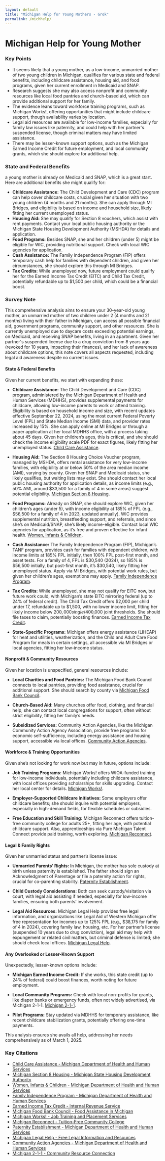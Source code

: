 ```yaml
---
layout: default
title: "Michigan Help for Young Mothers - Grok"
permalink: /michhelp/
---
```

# Michigan Help for Young Mother 

### Key Points
- It seems likely that a young mother, as a low-income, unmarried mother of two young children in Michigan, qualifies for various state and federal benefits, including childcare assistance, housing aid, and food programs, given her current enrollment in Medicaid and SNAP.
- Research suggests she may also access nonprofit and community resources like local food pantries and church-based aid, which can provide additional support for her family.
- The evidence leans toward workforce training programs, such as Michigan Works!, offering opportunities that might include childcare support, though availability varies by location.
- Legal aid resources are available for low-income families, especially for family law issues like paternity, and could help with her partner's suspended license, though criminal matters may have limited assistance.
- There may be lesser-known support options, such as the Michigan Earned Income Credit for future employment, and local community grants, which she should explore for additional help.

### State and Federal Benefits
a young mother is already on Medicaid and SNAP, which is a great start. Here are additional benefits she might qualify for:

- **Childcare Assistance:** The Child Development and Care (CDC) program can help cover childcare costs, crucial given her situation with two young children (4 months and 21 months). She can apply through MI Bridges, and eligibility is based on income and household size, likely fitting her current unemployed status.
- **Housing Aid:** She may qualify for Section 8 vouchers, which assist with rent payments. Contact your local public housing authority or the Michigan State Housing Development Authority (MSHDA) for details and application.
- **Food Programs:** Besides SNAP, she and her children (under 5) might be eligible for WIC, providing nutritional support. Check with local WIC agencies for application.
- **Cash Assistance:** The Family Independence Program (FIP) offers temporary cash help for families with dependent children, and given her circumstances, she should explore this through MI Bridges.
- **Tax Credits:** While unemployed now, future employment could qualify her for the Earned Income Tax Credit (EITC) and Child Tax Credit, potentially refundable up to $1,500 per child, which could be a financial boost.

### Survey Note
This comprehensive analysis aims to ensure your 30-year-old young mother, an unmarried mother of two children under 2 (4 months and 21 months) living with their father in Michigan, can access all possible financial aid, government programs, community support, and other resources. She is currently unemployed due to daycare costs exceeding potential earnings, on Medicaid, and receiving SNAP benefits, living in an apartment. Given her partner's suspended license due to a drug conviction from 8 years ago (revoked for 10 years, impacting their finances), and her lack of awareness about childcare options, this note covers all aspects requested, including legal aid awareness despite no current issues.

#### State & Federal Benefits
Given her current benefits, we start with expanding these:

- **Childcare Assistance:** The Child Development and Care (CDC) program, administered by the Michigan Department of Health and Human Services (MDHHS), provides supplemental payments for childcare, allowing low-income parents to work or attend training. Eligibility is based on household income and size, with recent updates effective September 22, 2024, using the most current Federal Poverty Level (FPL) and State Median Income (SMI) data, and provider rates increased by 15%. She can apply online at MI Bridges or through a paper application at her local MDHHS office, with a process taking about 45 days. Given her children’s ages, this is critical, and she should check the income eligibility scale PDF for exact figures, likely fitting her unemployed status. [Child Care Assistance](https://www.michigan.gov/mdhhs/assistance-programs/child-care-assistance).

- **Housing Aid:** The Section 8 Housing Choice Voucher program, managed by MSHDA, offers rental assistance for very low-income families, with eligibility at or below 50% of the area median income (AMI), varying by county. Given her SNAP and Medicaid status, she likely qualifies, but waiting lists may exist. She should contact her local public housing authority for application details, as income limits (e.g., 50% AMI, around $33,500 for a family of 4 in some areas) suggest potential eligibility. [Michigan Section 8 Housing](https://www.michigan.gov/mshda/rental/housing-choice-voucher/housing-choice-voucher-program-overview).

- **Food Programs:** Already on SNAP, she should explore WIC, given her children’s ages (under 5), with income eligibility at 185% of FPL (e.g., $56,500 for a family of 4 in 2023, updated annually). WIC provides supplemental nutrition, breastfeeding support, and referrals, and since she’s on Medicaid/SNAP, she’s likely income-eligible. Contact local WIC agencies for application, as it’s free and proven effective for infant health. [Women, Infants & Children](https://www.michigan.gov/mdhhs/assistance-programs/wic).

- **Cash Assistance:** The Family Independence Program (FIP), Michigan’s TANF program, provides cash for families with dependent children, with income limits at 185% FPL initially, then 100% FPL post-first month, and asset tests. For a family of 4, FPL is $30,540 (2024), so 185% is $56,500 initially, but post-first month, it’s $30,540, likely fitting her unemployed status. Apply via MI Bridges, with potential work rules, but given her children’s ages, exemptions may apply. [Family Independence Program](https://www.michigan.gov/mdhhs/assistance-programs/cash/fip).

- **Tax Credits:** While unemployed, she may not qualify for EITC now, but future work could, with Michigan’s state EITC mirroring federal (up to 24% of federal credit). The Child Tax Credit offers $2,000 per child under 17, refundable up to $1,500, with no lower income limit, fitting her likely income below $200,000 single/$400,000 joint thresholds. She should file taxes to claim, potentially boosting finances. [Earned Income Tax Credit](https://www.irs.gov/credits-and-deductions/individuals).

- **State-Specific Programs:** Michigan offers energy assistance (LIHEAP) for heat and utilities, weatherization, and the Child and Adult Care Food Program for meals in certain settings, all accessible via MI Bridges or local agencies, fitting her low-income status.

#### Nonprofit & Community Resources
Given her location is unspecified, general resources include:

- **Local Charities and Food Pantries:** The Michigan Food Bank Council connects to local pantries, providing food assistance, crucial for additional support. She should search by county via [Michigan Food Bank Council](https://www.mifoodbankcouncil.org).

- **Church-Based Aid:** Many churches offer food, clothing, and financial help; she can contact local congregations for support, often without strict eligibility, fitting her family’s needs.

- **Subsidized Services:** Community Action Agencies, like the Michigan Community Action Agency Association, provide free programs for economic self-sufficiency, including energy assistance and housing support, accessible via local offices. [Community Action Agencies](https://www.michigan.gov/mdhhs/assistance-programs/other-help/community-action-agencies).

#### Workforce & Training Opportunities
Given she’s not looking for work now but may in future, options include:

- **Job Training Programs:** Michigan Works! offers WIOA-funded training for low-income individuals, potentially including childcare assistance, with local offices providing scholarships for skills upgrading. Contact her local center for details. [Michigan Works!](https://www.michiganworks.org).

- **Employer-Supported Childcare Initiatives:** Some employers offer childcare benefits; she should inquire with potential employers, especially in high-demand fields, for flexible schedules or subsidies.

- **Free Education and Skill Training:** Michigan Reconnect offers tuition-free community college for adults 25+, fitting her age, with potential childcare support. Also, apprenticeships via Pure Michigan Talent Connect provide paid training, worth exploring. [Michigan Reconnect](https://www.michigan.gov/reconnect).

#### Legal & Family Rights
Given her unmarried status and partner’s license issue:

- **Unmarried Parents’ Rights:** In Michigan, the mother has sole custody at birth unless paternity is established. The father should sign an Acknowledgment of Parentage or file a paternity action for rights, crucial for co-parenting stability. [Paternity Establishment](https://www.michigan.gov/mdhhs/assistance-programs/legal/paternity).

- **Child Custody Considerations:** Both can seek custody/visitation via court, with legal aid assisting if needed, especially for low-income families, ensuring both parents’ involvement.

- **Legal Aid Resources:** Michigan Legal Help provides free legal information, and organizations like Legal Aid of Western Michigan offer free representation for incomes up to 125% FPL (e.g., $38,175 for family of 4 in 2024), covering family law, housing, etc. For her partner’s license (suspended 10 years due to drug conviction), legal aid may help with expungement or related civil matters, but criminal defense is limited; she should check local offices. [Michigan Legal Help](https://www.michiganlegalhelp.org).

#### Any Overlooked or Lesser-Known Support
Unexpectedly, lesser-known options include:

- **Michigan Earned Income Credit:** If she works, this state credit (up to 24% of federal) could boost finances, worth noting for future employment.

- **Local Community Programs:** Check with local non-profits for grants, like diaper banks or emergency funds, often not widely advertised, via Michigan 2-1-1. [Michigan 2-1-1](https://mi211.org).

- **Pilot Programs:** Stay updated via MDHHS for temporary assistance, like recent childcare stabilization grants, potentially offering one-time payments.

This analysis ensures she avails all help, addressing her needs comprehensively as of March 1, 2025.

### Key Citations
- [Child Care Assistance - Michigan Department of Health and Human Services](https://www.michigan.gov/mdhhs/assistance-programs/child-care-assistance)
- [Michigan Section 8 Housing - Michigan State Housing Development Authority](https://www.michigan.gov/mshda/rental/housing-choice-voucher/housing-choice-voucher-program-overview)
- [Women, Infants & Children - Michigan Department of Health and Human Services](https://www.michigan.gov/mdhhs/assistance-programs/wic)
- [Family Independence Program - Michigan Department of Health and Human Services](https://www.michigan.gov/mdhhs/assistance-programs/cash/fip)
- [Earned Income Tax Credit - Internal Revenue Service](https://www.irs.gov/credits-and-deductions/individuals)
- [Michigan Food Bank Council - Food Assistance in Michigan](https://www.mifoodbankcouncil.org)
- [Michigan Works! - Job Training and Placement Services](https://www.michiganworks.org)
- [Michigan Reconnect - Tuition-Free Community College](https://www.michigan.gov/reconnect)
- [Paternity Establishment - Michigan Department of Health and Human Services](https://www.michigan.gov/mdhhs/assistance-programs/legal/paternity)
- [Michigan Legal Help - Free Legal Information and Resources](https://www.michiganlegalhelp.org)
- [Community Action Agencies - Michigan Department of Health and Human Services](https://www.michigan.gov/mdhhs/assistance-programs/other-help/community-action-agencies)
- [Michigan 2-1-1 - Community Resource Connection](https://mi211.org)